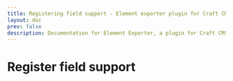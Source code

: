 ```yaml
---
title: Registering field support - Element exporter plugin for Craft CMS
layout: doc
prev: false
description: Documentation for Element Exporter, a plugin for Craft CMS.
---
```


# Register field support
